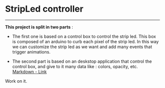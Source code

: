 # StripLed controller
<hr>

__This project is split in two parts__ : 

* The first one is based on a control box to control the strip led. This box is composed of an arduino to curb each pixel of the strip led. 
In this way we can customize the strip led as we want and add many events that trigger animations.

* The second part is based on an deskstop application that control the control box, and give to it many data like : colors, opacity, etc.
[Markdown - Link](/electron-serialport)

Work on it.
